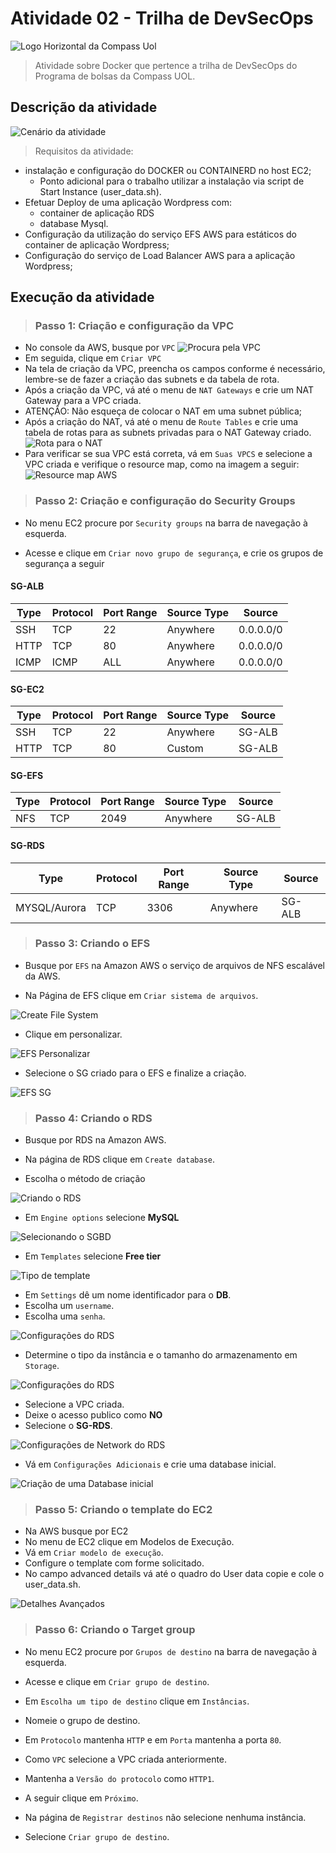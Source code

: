 # Atividade 02 - Trilha de DevSecOps

![Logo Horizontal da Compass Uol](./assets/image.png)

> Atividade sobre Docker que pertence a trilha de DevSecOps do Programa de bolsas da Compass UOL.

## Descrição da atividade

![Cenário da atividade](./assets/infraestrutura.png)

> Requisitos da atividade:

- instalação e configuração do DOCKER ou CONTAINERD no host EC2;
  - Ponto adicional para o trabalho utilizar a instalação via script de Start Instance (user_data.sh).
- Efetuar Deploy de uma aplicação Wordpress com:
  - container de aplicação RDS
  - database Mysql.
- Configuração da utilização do serviço EFS AWS para estáticos do container de aplicação Wordpress;
- Configuração do serviço de Load Balancer AWS para a aplicação Wordpress;

## Execução da atividade

> ### Passo 1: Criação e configuração da VPC

- No console da AWS, busque por `VPC` ![Procura pela VPC](./assets/searchVPC.png)
- Em seguida, clique em `Criar VPC`
- Na tela de criação da VPC, preencha os campos conforme é necessário, lembre-se de fazer a criação das subnets e da tabela de rota.
- Após a criação da VPC, vá até o menu de `NAT Gateways` e crie um NAT Gateway para a VPC criada.
- ATENÇÃO: Não esqueça de colocar o NAT em uma subnet pública;
- Após a criação do NAT, vá até o menu de `Route Tables` e crie uma tabela de rotas para as subnets privadas para o NAT Gateway criado. ![Rota para o NAT](./assets/routeToNAT.png)
- Para verificar se sua VPC está correta, vá em `Suas VPCS` e selecione a VPC criada e verifique o resource map, como na imagem a seguir: ![Resource map AWS](./assets/resourcemap.png)

> ### Passo 2: Criação e configuração do Security Groups

- No menu EC2 procure por `Security groups` na barra de navegação à esquerda.

- Acesse e clique em `Criar novo grupo de segurança`, e crie os grupos de segurança a seguir

#### SG-ALB

| Type | Protocol | Port Range | Source Type | Source    |
| ---- | -------- | ---------- | ----------- | --------- |
| SSH  | TCP      | 22         | Anywhere    | 0.0.0.0/0 |
| HTTP | TCP      | 80         | Anywhere    | 0.0.0.0/0 |
| ICMP | ICMP     | ALL        | Anywhere    | 0.0.0.0/0 |

#### SG-EC2

| Type | Protocol | Port Range | Source Type | Source |
| ---- | -------- | ---------- | ----------- | ------ |
| SSH  | TCP      | 22         | Anywhere    | SG-ALB |
| HTTP | TCP      | 80         | Custom      | SG-ALB |

#### SG-EFS

| Type | Protocol | Port Range | Source Type | Source |
| ---- | -------- | ---------- | ----------- | ------ |
| NFS  | TCP      | 2049       | Anywhere    | SG-ALB |

#### SG-RDS

| Type         | Protocol | Port Range | Source Type | Source |
| ------------ | -------- | ---------- | ----------- | ------ |
| MYSQL/Aurora | TCP      | 3306       | Anywhere    | SG-ALB |

> ### Passo 3: Criando o EFS

- Busque por `EFS` na Amazon AWS o serviço de arquivos de NFS escalável da AWS.

- Na Página de EFS clique em `Criar sistema de arquivos`.

![Create File System](./assets/efs.png)

- Clique em personalizar.

![EFS Personalizar](./assets/efsCustomize.png)

- Selecione o SG criado para o EFS e finalize a criação.

![EFS SG](./assets/sgEFS.png)

> ### Passo 4: Criando o RDS

- Busque por RDS na Amazon AWS.

- Na página de RDS clique em `Create database`.

- Escolha o método de criação

![Criando o RDS](./assets/createRDS.png)

- Em `Engine options` selecione **MySQL**

![Selecionando o SGBD](./assets/mysqlVersion.png)

- Em `Templates` selecione **Free tier**

![Tipo de template](./assets/templateType.png)

- Em `Settings` dê um nome identificador para o **DB**.
- Escolha um `username`.
- Escolha uma `senha`.

![Configurações do RDS](./assets/settingsDB.png)

- Determine o tipo da instância e o tamanho do armazenamento em `Storage`.

![Configurações do RDS](./assets/instanceConfiguration.png)

- Selecione a VPC criada.
- Deixe o acesso publico como **NO**
- Selecione o **SG-RDS**.

![Configurações de Network do RDS](./assets/networkConfiguration.png)

- Vá em `Configurações Adicionais` e crie uma database inicial.

![Criação de uma Database inicial](./assets/createInitialDB.png)

> ### Passo 5: Criando o template do EC2

- Na AWS busque por EC2
- No menu de EC2 clique em Modelos de Execução.
- Vá em `Criar modelo de execução`.
- Configure o template com forme solicitado.
- No campo advanced details vá até o quadro do User data copie e cole o user_data.sh.

![Detalhes Avançados](./assets/details.png)

> ### Passo 6: Criando o Target group

- No menu EC2 procure por `Grupos de destino` na barra de navegação à esquerda.
- Acesse e clique em `Criar grupo de destino`.

- Em `Escolha um tipo de destino` clique em `Instâncias`.
- Nomeie o grupo de destino.
- Em `Protocolo` mantenha `HTTP` e em `Porta` mantenha a porta `80`.
- Como `VPC` selecione a VPC criada anteriormente.
- Mantenha a `Versão do protocolo` como `HTTP1`.
- A seguir clique em `Próximo`.
- Na página de `Registrar destinos` não selecione nenhuma instância.
- Selecione `Criar grupo de destino`.
